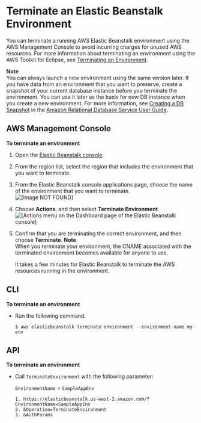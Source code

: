 # Terminate an Elastic Beanstalk Environment<a name="using-features.terminating"></a>

You can terminate a running AWS Elastic Beanstalk environment using the AWS Management Console to avoid incurring charges for unused AWS resources\. For more information about terminating an environment using the AWS Toolkit for Eclipse, see [Terminating an Environment](create_deploy_Java.terminating.md)\.

**Note**  
You can always launch a new environment using the same version later\. If you have data from an environment that you want to preserve, create a snapshot of your current database instance before you terminate the environment\. You can use it later as the basis for new DB instance when you create a new environment\. For more information, see [Creating a DB Snapshot](http://docs.aws.amazon.com/AmazonRDS/latest/UserGuide/USER_CreateSnapshot.html) in the [Amazon Relational Database Service User Guide](http://docs.aws.amazon.com/AmazonRDS/latest/UserGuide/Welcome.html)\.

## AWS Management Console<a name="using-features.terminating.CON"></a>

**To terminate an environment**

1. Open the [Elastic Beanstalk console](https://console.aws.amazon.com/elasticbeanstalk)\.

1. From the region list, select the region that includes the environment that you want to terminate\.

1. From the Elastic Beanstalk console applications page, choose the name of the environment that you want to terminate\.  
![\[Image NOT FOUND\]](http://docs.aws.amazon.com/elasticbeanstalk/latest/dg/images/aeb-app-page-env.png)

1. Choose **Actions**, and then select **Terminate Environment**\.  
![\[Actions menu on the Dashboard page of the Elastic Beanstalk console\]](http://docs.aws.amazon.com/elasticbeanstalk/latest/dg/images/aeb-env-dashboard-action.png)

1. Confirm that you are terminating the correct environment, and then choose **Terminate**\.
**Note**  
When you terminate your environment, the CNAME associated with the terminated environment becomes available for anyone to use\. 

   It takes a few minutes for Elastic Beanstalk to terminate the AWS resources running in the environment\. 

## CLI<a name="using-features.terminating.CLI"></a>

**To terminate an environment**
+ Run the following command\.

  ```
  $ aws elasticbeanstalk terminate-environment --environment-name my-env
  ```

## API<a name="using-features.terminating.API"></a>

**To terminate an environment**
+ Call `TerminateEnvironment` with the following parameter:

  `EnvironmentName` = `SampleAppEnv`

  ```
  1. https://elasticbeanstalk.us-west-2.amazon.com/?EnvironmentName=SampleAppEnv
  2. &Operation=TerminateEnvironment
  3. &AuthParams
  ```